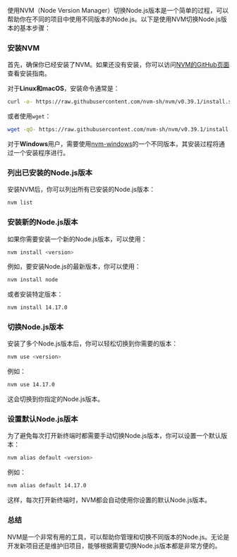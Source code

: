 使用NVM（Node Version Manager）切换Node.js版本是一个简单的过程，可以帮助你在不同的项目中使用不同版本的Node.js。以下是使用NVM切换Node.js版本的基本步骤：

### 安装NVM

首先，确保你已经安装了NVM。如果还没有安装，你可以访问[NVM的GitHub页面](https://github.com/nvm-sh/nvm)查看安装指南。

对于**Linux和macOS**，安装命令通常是：

```sh
curl -o- https://raw.githubusercontent.com/nvm-sh/nvm/v0.39.1/install.sh | bash
```

或者使用`wget`：

```sh
wget -qO- https://raw.githubusercontent.com/nvm-sh/nvm/v0.39.1/install.sh | bash
```

对于**Windows**用户，需要使用[nvm-windows](https://github.com/coreybutler/nvm-windows)的一个不同版本，其安装过程将通过一个安装程序进行。

### 列出已安装的Node.js版本

安装NVM后，你可以列出所有已安装的Node.js版本：

```sh
nvm list
```

### 安装新的Node.js版本

如果你需要安装一个新的Node.js版本，可以使用：

```sh
nvm install <version>
```

例如，要安装Node.js的最新版本，你可以使用：

```sh
nvm install node
```

或者安装特定版本：

```sh
nvm install 14.17.0
```

### 切换Node.js版本

安装了多个Node.js版本后，你可以轻松切换到你需要的版本：

```sh
nvm use <version>
```

例如：

```sh
nvm use 14.17.0
```

这会切换到你指定的Node.js版本。

### 设置默认Node.js版本

为了避免每次打开新终端时都需要手动切换Node.js版本，你可以设置一个默认版本：

```sh
nvm alias default <version>
```

例如：

```sh
nvm alias default 14.17.0
```

这样，每次打开新终端时，NVM都会自动使用你设置的默认Node.js版本。

### 总结

NVM是一个非常有用的工具，可以帮助你管理和切换不同版本的Node.js。无论是开发新项目还是维护旧项目，能够根据需要切换Node.js版本都是非常方便的。